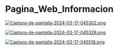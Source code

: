 # Pagina_Web_Informacion

[![Captura-de-pantalla-2024-03-17-045302.png](https://i.postimg.cc/ZnNBsj7x/Captura-de-pantalla-2024-03-17-045302.png)](https://postimg.cc/ZvT5CPhW)

[![Captura-de-pantalla-2024-03-17-045328.png](https://i.postimg.cc/pXZXWgFn/Captura-de-pantalla-2024-03-17-045328.png)](https://postimg.cc/HVrC3v3p)

[![Captura-de-pantalla-2024-03-17-045518.png](https://i.postimg.cc/vmnJBVNS/Captura-de-pantalla-2024-03-17-045518.png)](https://postimg.cc/GBc7gHrk)
